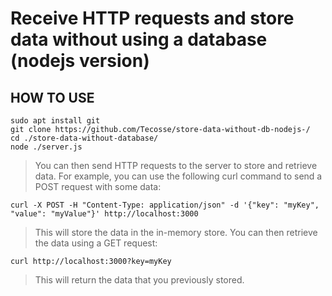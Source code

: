 # Receive HTTP requests and store data without using a database (nodejs version)

## HOW TO USE
    sudo apt install git
    git clone https://github.com/Tecosse/store-data-without-db-nodejs-/
    cd ./store-data-without-database/
    node ./server.js
> You can then send HTTP requests to the server to store and retrieve data. For example, you can use the following curl command to send a POST request with some data:

    curl -X POST -H "Content-Type: application/json" -d '{"key": "myKey", "value": "myValue"}' http://localhost:3000

> This will store the data in the in-memory store. You can then retrieve the data using a GET request:

    curl http://localhost:3000?key=myKey

> This will return the data that you previously stored.
